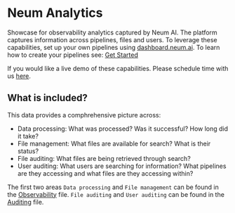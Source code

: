 # Neum Analytics

Showcase for observability analytics captured by Neum AI. The platform captures information across pipelines, files and users. To leverage these capabilities, set up your own pipelines using [dashboard.neum.ai](dashboard.neum.ai). To learn how to create your pipelines see: [Get Started](https://docs.neum.ai/get-started/quickstart)

If you would like a live demo of these capabilities. Please schedule time with us [here](https://calendly.com/neum-ai/neum-ai).

## What is included?

This data provides a comphrehensive picture across:

- Data processing: What was processed? Was it successful? How long did it take?
- File management: What files are available for search? What is their status?
- File auditing: What files are being retrieved through search?
- User auditing: What users are searching for information? What pipelines are they accessing and what files are they accessing within?

The first two areas `Data processing` and `File management` can be found in the [Observability](./Observability.ipynb) file. `File auditing` and `User auditing` can be found in the [Auditing](./Auditing.ipynb) file.
